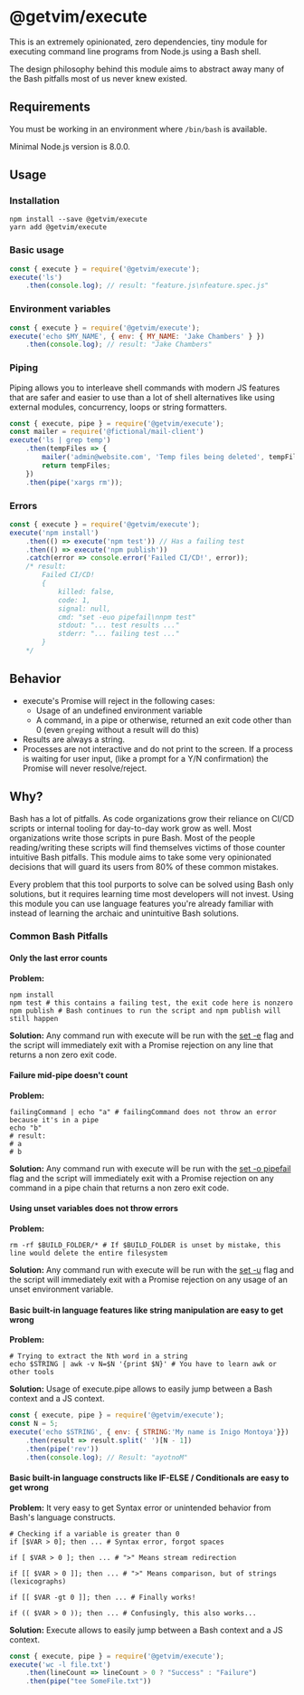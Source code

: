 # @getvim/execute
This is an extremely opinionated, zero dependencies, tiny module for executing command line programs from Node.js using a Bash shell.

The design philosophy behind this module aims to abstract away many of the Bash pitfalls most of us never knew existed.

## Requirements
You must be working in an environment where `/bin/bash` is available.

Minimal Node.js version is 8.0.0.

## Usage
### Installation
```shell script
npm install --save @getvim/execute
yarn add @getvim/execute
```
### Basic usage
```javascript
const { execute } = require('@getvim/execute');
execute('ls')
    .then(console.log); // result: "feature.js\nfeature.spec.js"
```
### Environment variables
```javascript
const { execute } = require('@getvim/execute');
execute('echo $MY_NAME', { env: { MY_NAME: 'Jake Chambers' } })
    .then(console.log); // result: "Jake Chambers"
```
### Piping
Piping allows you to interleave shell commands with modern JS features that are safer and easier to use than a lot of shell alternatives like using external modules, concurrency, loops or string formatters.
```javascript
const { execute, pipe } = require('@getvim/execute');
const mailer = require('@fictional/mail-client')
execute('ls | grep temp')
    .then(tempFiles => {
        mailer('admin@website.com', 'Temp files being deleted', tempFiles);
        return tempFiles;
    })
    .then(pipe('xargs rm'));
```
### Errors
```javascript
const { execute } = require('@getvim/execute');
execute('npm install')
    .then(() => execute('npm test')) // Has a failing test
    .then(() => execute('npm publish'))
    .catch(error => console.error('Failed CI/CD!', error));
    /* result:
        Failed CI/CD! 
        { 
            killed: false, 
            code: 1, 
            signal: null, 
            cmd: "set -euo pipefail\nnpm test" 
            stdout: "... test results ..."
            stderr: "... failing test ..."
        } 
    */
```

## Behavior
- execute's Promise will reject in the following cases:
  * Usage of an undefined environment variable
  * A command, in a pipe or otherwise, returned an exit code other than 0 (even `grep`ing without a result will do this)
- Results are always a string.
- Processes are not interactive and do not print to the screen. If a process is waiting for user input, (like a prompt for a Y/N confirmation) the Promise will never resolve/reject.

## Why?
Bash has a lot of pitfalls. As code organizations grow their reliance on CI/CD scripts or internal tooling for day-to-day work grow as well. Most organizations write those scripts in pure Bash. Most of the people reading/writing these scripts will find themselves victims of those counter intuitive Bash pitfalls. This module aims to take some very opinionated decisions that will guard its users from 80% of these common mistakes.

Every problem that this tool purports to solve can be solved using Bash only solutions, but it requires learning time most developers will not invest. Using this module you can use language features you're already familiar with instead of learning the archaic and unintuitive Bash solutions.

### Common Bash Pitfalls
#### Only the last error counts
**Problem:**
```shell script
npm install
npm test # this contains a failing test, the exit code here is nonzero
npm publish # Bash continues to run the script and npm publish will still happen
```
**Solution:**
Any command run with execute will be run with the [set -e](https://www.tldp.org/LDP/abs/html/options.html) flag and the script will immediately exit with a Promise rejection on any line that returns a non zero exit code.
#### Failure mid-pipe doesn't count
**Problem:**
```shell script
failingCommand | echo "a" # failingCommand does not throw an error because it's in a pipe
echo "b"
# result:
# a
# b
```
**Solution:**
Any command run with execute will be run with the [set -o pipefail](https://www.tldp.org/LDP/abs/html/options.html) flag and the script will immediately exit with a Promise rejection on any command in a pipe chain that returns a non zero exit code.
#### Using unset variables does not throw errors
**Problem:**
```shell script
rm -rf $BUILD_FOLDER/* # If $BUILD_FOLDER is unset by mistake, this line would delete the entire filesystem
```
**Solution:**
Any command run with execute will be run with the [set -u](https://www.tldp.org/LDP/abs/html/options.html) flag and the script will immediately exit with a Promise rejection on any usage of an unset environment variable.
#### Basic built-in language features like string manipulation are easy to get wrong
**Problem:**
```shell script
# Trying to extract the Nth word in a string
echo $STRING | awk -v N=$N '{print $N}' # You have to learn awk or other tools
```
**Solution:**
Usage of execute.pipe allows to easily jump between a Bash context and a JS context.
```javascript
const { execute, pipe } = require('@getvim/execute');
const N = 5;
execute('echo $STRING', { env: { STRING:'My name is Inigo Montoya'}})
    .then(result => result.split(' ')[N - 1])
    .then(pipe('rev'))
    .then(console.log); // Result: "ayotnoM"
```
#### Basic built-in language constructs like IF-ELSE / Conditionals are easy to get wrong
**Problem:**
It very easy to get Syntax error or unintended behavior from Bash's language constructs.
```shell script
# Checking if a variable is greater than 0
if [$VAR > 0]; then ... # Syntax error, forgot spaces

if [ $VAR > 0 ]; then ... # ">" Means stream redirection

if [[ $VAR > 0 ]]; then ... # ">" Means comparison, but of strings (lexicographs)

if [[ $VAR -gt 0 ]]; then ... # Finally works!

if (( $VAR > 0 )); then ... # Confusingly, this also works...
```
**Solution:**
Execute allows to easily jump between a Bash context and a JS context.
```javascript
const { execute, pipe } = require('@getvim/execute');
execute('wc -l file.txt')
    .then(lineCount => lineCount > 0 ? "Success" : "Failure")
    .then(pipe("tee SomeFile.txt"))
```